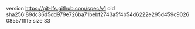 version https://git-lfs.github.com/spec/v1
oid sha256:89dc36d5dd979e726ba71bebf2743a5f4b54d6222e295d459c902608557ffffe
size 33
